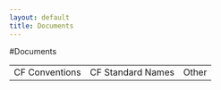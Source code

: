 ```yaml
---
layout: default
title: Documents
---
```


#Documents

<table class="table">
  <tr><td>CF Conventions </td><td> CF Standard Names </td><td> Other </td></tr>
</table>
